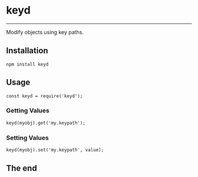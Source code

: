 # keyd
-----
Modify objects using key paths.

## Installation

    npm install keyd

## Usage

    const keyd = require('keyd');
    
### Getting Values

    keyd(myobj).get('my.keypath');
    
### Setting Values

    keyd(myobj).set('my.keypath', value);

## The end